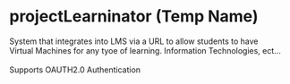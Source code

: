 # projectLearninator (Temp Name)
System that integrates into LMS via a URL to allow students to have<br>
Virtual Machines for any tyoe of learning. Information Technologies, ect...<br>
<br>
Supports OAUTH2.0 Authentication